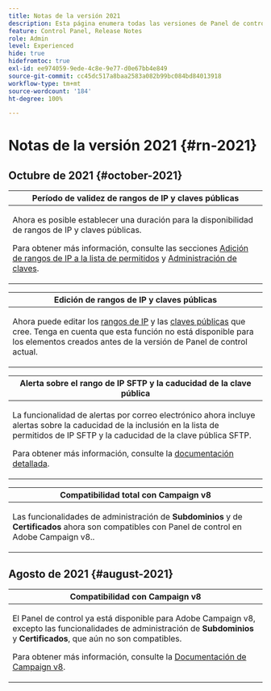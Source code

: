 ```yaml
---
title: Notas de la versión 2021
description: Esta página enumera todas las versiones de Panel de control de 2021.
feature: Control Panel, Release Notes
role: Admin
level: Experienced
hide: true
hidefromtoc: true
exl-id: ee974059-9ede-4c8e-9e77-d0e67bb4e849
source-git-commit: cc45dc517a8baa2583a082b99bc084bd84013918
workflow-type: tm+mt
source-wordcount: '184'
ht-degree: 100%

---
```


# Notas de la versión 2021 {#rn-2021}

## Octubre de 2021 {#october-2021}

<table>
<thead>
<tr>
<th><strong>Período de validez de rangos de IP y claves públicas</strong><br/></th>
</tr>
</thead>
<tbody>
<tr>
<td>
<p>Ahora es posible establecer una duración para la disponibilidad de rangos de IP y claves públicas. </p><p>Para obtener más información, consulte las secciones <a href="../sftp/using/ip-range-allow-listing.md#adding-ip-addresses-allow-list">Adición de rangos de IP a la lista de permitidos</a> y <a href="../sftp/using/key-management.md#installing-ssh-key">Administración de claves</a>.</p>
</td>
</tr>
</tbody>
</table>

<table>
<thead>
<tr>
<th><strong>Edición de rangos de IP y claves públicas</strong><br/></th>
</tr>
</thead>
<tbody>
<tr>
<td>
<p>Ahora puede editar los <a href="../sftp/using/ip-range-allow-listing.md#editing-ip-ranges">rangos de IP</a> y las <a href="../sftp/using/key-management.md#editing-public-keys">claves públicas</a> que cree. Tenga en cuenta que esta función no está disponible para los elementos creados antes de la versión de Panel de control actual.
</td>
</tr>
</tbody>
</table>

<table>
<thead>
<tr>
<th><strong>Alerta sobre el rango de IP SFTP y la caducidad de la clave pública</strong><br/></th>
</tr>
</thead>
<tbody>
<tr>
<td>
<p>La funcionalidad de alertas por correo electrónico ahora incluye alertas sobre la caducidad de la inclusión en la lista de permitidos de IP SFTP y la caducidad de la clave pública SFTP.</p><p>Para obtener más información, consulte la <a href="../performance-monitoring/using/email-alerting.md">documentación detallada</a>.</p>
</td>
</tr>
</tbody>
</table>

<table>
<thead>
<tr>
<th><strong>Compatibilidad total con Campaign v8</strong><br/></th>
</tr>
</thead>
<tbody>
<tr>
<td>
<p>Las funcionalidades de administración de <strong>Subdominios</strong> y de <strong>Certificados</strong> ahora son compatibles con Panel de control en Adobe Campaign v8.</a>.</p>
</td>
</tr>
</tbody>
</table>

## Agosto de 2021 {#august-2021}

<table>
<thead>
<tr>
<th><strong>Compatibilidad con Campaign v8</strong><br/></th>
</tr>
</thead>
<tbody>
<tr>
<td>
<p>El Panel de control ya está disponible para Adobe Campaign v8, excepto las funcionalidades de administración de <strong>Subdominios</strong> y <strong>Certificados</strong>, que aún no son compatibles.</p><p>Para obtener más información, consulte la <a href="https://experienceleague.adobe.com/docs/campaign/campaign-v8/deploy/self-service.html?lang=es" target="blank">Documentación de Campaign v8</a>.</p>
</td>
</tr>
</tbody>
</table>
